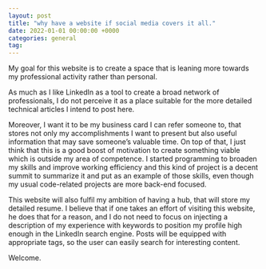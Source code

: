 ```yaml
---
layout: post
title: "why have a website if social media covers it all."
date: 2022-01-01 00:00:00 +0000
categories: general
tag: 
---
```


My goal for this website is to create a space that is leaning more towards my professional activity rather than
personal.

As much as I like LinkedIn as a tool to create a broad network of professionals,
I do not perceive it as a place suitable for the more detailed technical articles I intend to post here.

Moreover, I want it to be my business card I can refer someone to,
that stores not only my accomplishments I want to present but also useful information that may save someone’s valuable
time.
On top of that, I just think that this is a good boost of motivation to create something viable which is outside my area
of competence.
I started programming to broaden my skills and improve working efficiency and this kind of project is a decent summit to
summarize it and put as an example of those skills,
even though my usual code-related projects are more back-end focused.

This website will also fulfil my ambition of having a hub, that will store my detailed resume.
I believe that if one takes an effort of visiting this website, he does that for a reason,
and I do not need to focus on injecting a description of my experience with keywords to position my profile high enough
in the LinkedIn search engine.
Posts will be equipped with appropriate tags, so the user can easily search for interesting content.

Welcome.

